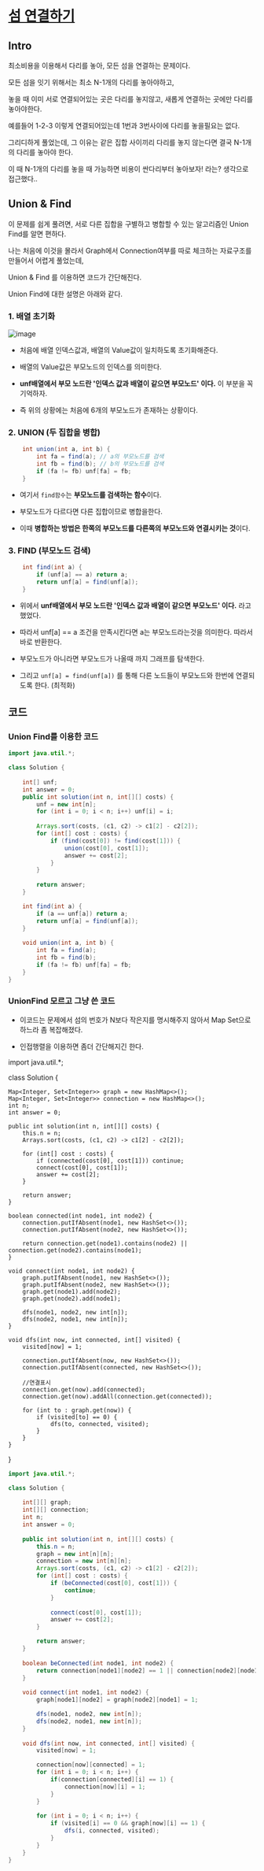# [섬 연결하기](https://school.programmers.co.kr/learn/courses/30/lessons/42861)

## Intro

최소비용을 이용해서 다리를 놓아, 모든 섬을 연결하는 문제이다.

모든 섬을 잇기 위해서는 최소 N-1개의 다리를 놓아야하고, 

놓을 때 이미 서로 연결되어있는 곳은 다리를 놓지않고, 새롭게 연결하는 곳에만 다리를 놓아야한다.

예를들어 1-2-3 이렇게 연결되어있는데 1번과 3번사이에 다리를 놓을필요는 없다.

그리디하게 풀었는데, 그 이유는 같은 집합 사이끼리 다리를 놓지 않는다면 결국 N-1개의 다리를 놓아야 한다.

이 때 N-1개의 다리를 놓을 때 가능하면 비용이 싼다리부터 놓아보자! 라는? 생각으로 접근했다..

## Union & Find

이 문제를 쉽게 풀려면, 서로 다른 집합을 구별하고 병합할 수 있는 알고리즘인 Union Find를 알면 편하다.

나는 처음에 이것을 몰라서 Graph에서 Connection여부를 따로 체크하는 자료구조를 만들어서 어렵게 풀었는데,

Union & Find 를 이용하면 코드가 간단해진다.

Union Find에 대한 설명은 아래와 같다.

### 1. 배열 초기화

![image](https://github.com/gomudayya/AlgorithmNote/assets/129571789/4a62daca-c95f-46d2-bd89-380e08e164c7)

- 처음에 배열 인덱스값과, 배열의 Value값이 일치하도록 초기화해준다.

- 배열의 Value값은 부모노드의 인덱스를 의미한다.

- **unf배열에서 부모 노드란 '인덱스 값과 배열이 같으면 부모노드' 이다.** 이 부분을 꼭 기억하자.

- 즉 위의 상황에는 처음에 6개의 부모노드가 존재하는 상황이다.

### 2. UNION (두 집합을 병합)

```java
    int union(int a, int b) {
        int fa = find(a); // a의 부모노드를 검색
        int fb = find(b); // b의 부모노드를 검색
        if (fa != fb) unf[fa] = fb;
    } 
```

- 여기서 `find함수`는 **부모노드를 검색하는 함수**이다.

- 부모노드가 다르다면 다른 집합이므로 병합을한다.

- 이때 **병합하는 방법은 한쪽의 부모노드를 다른쪽의 부모노드와 연결시키는 것**이다.

### 3. FIND (부모노드 검색)

```java
    int find(int a) {
        if (unf[a] == a) return a;
        return unf[a] = find(unf[a]);
    }
```

- 위에서 **unf배열에서 부모 노드란 '인덱스 값과 배열이 같으면 부모노드' 이다.** 라고 했었다.

- 따라서 unf[a] == a 조건을 만족시킨다면 a는 부모노드라는것을 의미한다. 따라서 바로 반환한다.

- 부모노드가 아니라면 부모노드가 나올때 까지 그래프를 탐색한다.

- 그리고 `unf[a] = find(unf[a])` 를 통해 다른 노드들이 부모노드와 한번에 연결되도록 한다. (최적화)


## 코드

### Union Find를 이용한 코드

```java
import java.util.*;

class Solution {
    
    int[] unf;
    int answer = 0;
    public int solution(int n, int[][] costs) {
        unf = new int[n];
        for (int i = 0; i < n; i++) unf[i] = i;
        
        Arrays.sort(costs, (c1, c2) -> c1[2] - c2[2]);
        for (int[] cost : costs) {
            if (find(cost[0]) != find(cost[1])) {
                union(cost[0], cost[1]);
                answer += cost[2];
            }
        } 
        
        return answer;
    }

    int find(int a) {
        if (a == unf[a]) return a;
        return unf[a] = find(unf[a]);
    }
    
    void union(int a, int b) {
        int fa = find(a);
        int fb = find(b);
        if (fa != fb) unf[fa] = fb;
    }
}
```

### UnionFind 모르고 그냥 쓴 코드

- 이코드는 문제에서 섬의 번호가 N보다 작은지를 명시해주지 않아서 Map Set으로 하느라 좀 복잡해졌다.

- 인접행렬을 이용하면 좀더 간단해지긴 한다.

import java.util.*;

class Solution {
    
    Map<Integer, Set<Integer>> graph = new HashMap<>();
    Map<Integer, Set<Integer>> connection = new HashMap<>();
    int n;
    int answer = 0;
    
    public int solution(int n, int[][] costs) {
        this.n = n;
        Arrays.sort(costs, (c1, c2) -> c1[2] - c2[2]);
        
        for (int[] cost : costs) {
            if (connected(cost[0], cost[1])) continue;
            connect(cost[0], cost[1]);
            answer += cost[2];
        }

        return answer;
    }
    
    boolean connected(int node1, int node2) {
        connection.putIfAbsent(node1, new HashSet<>());
        connection.putIfAbsent(node2, new HashSet<>());
        
        return connection.get(node1).contains(node2) || connection.get(node2).contains(node1);
    }
    
    void connect(int node1, int node2) {
        graph.putIfAbsent(node1, new HashSet<>());
        graph.putIfAbsent(node2, new HashSet<>());
        graph.get(node1).add(node2);
        graph.get(node2).add(node1);
        
        dfs(node1, node2, new int[n]);
        dfs(node2, node1, new int[n]);
    }
    
    void dfs(int now, int connected, int[] visited) {
        visited[now] = 1;
        
        connection.putIfAbsent(now, new HashSet<>());
        connection.putIfAbsent(connected, new HashSet<>());
        
        //연결표시
        connection.get(now).add(connected);
        connection.get(now).addAll(connection.get(connected));
        
        for (int to : graph.get(now)) {
            if (visited[to] == 0) {
                dfs(to, connected, visited);
            }
        }
    }
}


```java
import java.util.*;

class Solution {
    
    int[][] graph;
    int[][] connection;
    int n;
    int answer = 0;
    
    public int solution(int n, int[][] costs) {
        this.n = n;
        graph = new int[n][n];
        connection = new int[n][n];
        Arrays.sort(costs, (c1, c2) -> c1[2] - c2[2]);
        for (int[] cost : costs) {
            if (beConnected(cost[0], cost[1])) {
                continue;
            }
            
            connect(cost[0], cost[1]);
            answer += cost[2];
        }

        return answer;
    }
    
    boolean beConnected(int node1, int node2) {
        return connection[node1][node2] == 1 || connection[node2][node1] == 1;
    }
    
    void connect(int node1, int node2) {
        graph[node1][node2] = graph[node2][node1] = 1;

        dfs(node1, node2, new int[n]);
        dfs(node2, node1, new int[n]);
    }
    
    void dfs(int now, int connected, int[] visited) {
        visited[now] = 1;

        connection[now][connected] = 1;
        for (int i = 0; i < n; i++) {
            if(connection[connected][i] == 1) {
                connection[now][i] = 1;
            }
        }
            
        for (int i = 0; i < n; i++) {
            if (visited[i] == 0 && graph[now][i] == 1) {
                dfs(i, connected, visited);
            }
        }
    }
}
```
